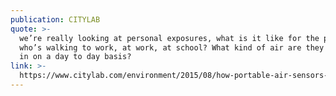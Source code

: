 ```yaml
---
publication: CITYLAB
quote: >-
  we’re really looking at personal exposures, what is it like for the person
  who’s walking to work, at work, at school? What kind of air are they breathing
  in on a day to day basis?
link: >-
  https://www.citylab.com/environment/2015/08/how-portable-air-sensors-are-changing-pollution-detection/401147/
---
```


